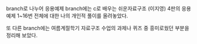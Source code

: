 branch로 나누어 응용예제 branch에는  c로 배우는 쉬운자료구조 (이지영) 4판의 응용예제 1~16번 전체에 대한 나의 개인적 풀이를 올려놓았다.

또 다른 branch에는 여름계절학기 자료구조 수업의 과제나 퀴즈 중 흥미로웠던 부분을 정리해 보았다.  
